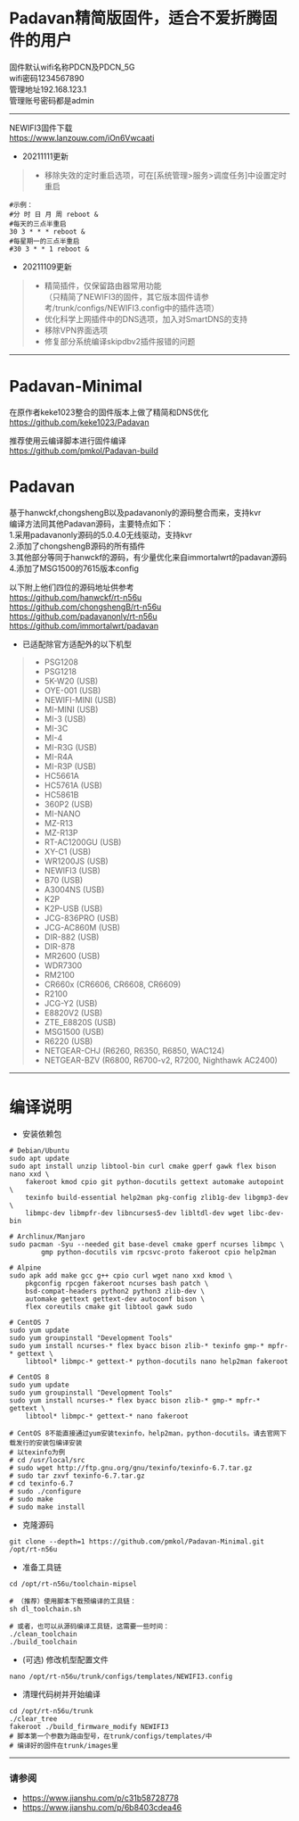 # Padavan精简版固件，适合不爱折腾固件的用户
固件默认wifi名称PDCN及PDCN_5G  
wifi密码1234567890  
管理地址192.168.123.1  
管理账号密码都是admin 
***

NEWIFI3固件下载  
https://www.lanzouw.com/iOn6Vwcaati

- 20211111更新
>- 移除失效的定时重启选项，可在[系统管理>服务>调度任务]中设置定时重启
```shell
#示例：
#分 时 日 月 周 reboot &
#每天的三点半重启
30 3 * * * reboot &
#每星期一的三点半重启
#30 3 * * 1 reboot &
```
- 20211109更新
>- 精简插件，仅保留路由器常用功能  
（只精简了NEWIFI3的固件，其它版本固件请参考/trunk/configs/NEWIFI3.config中的插件选项）
>- 优化科学上网插件中的DNS选项，加入对SmartDNS的支持
>- 移除VPN界面选项
>- 修复部分系统编译skipdbv2插件报错的问题
***

# Padavan-Minimal
在原作者keke1023整合的固件版本上做了精简和DNS优化  
https://github.com/keke1023/Padavan  

推荐使用云编译脚本进行固件编译  
https://github.com/pmkol/Padavan-build

# Padavan
基于hanwckf,chongshengB以及padavanonly的源码整合而来，支持kvr  
编译方法同其他Padavan源码，主要特点如下：  
1.采用padavanonly源码的5.0.4.0无线驱动，支持kvr  
2.添加了chongshengB源码的所有插件  
3.其他部分等同于hanwckf的源码，有少量优化来自immortalwrt的padavan源码  
4.添加了MSG1500的7615版本config  
  
以下附上他们四位的源码地址供参考  
https://github.com/hanwckf/rt-n56u  
https://github.com/chongshengB/rt-n56u  
https://github.com/padavanonly/rt-n56u  
https://github.com/immortalwrt/padavan  

- 已适配除官方适配外的以下机型
>- PSG1208
>- PSG1218
>- 5K-W20 (USB)
>- OYE-001 (USB)
>- NEWIFI-MINI (USB)
>- MI-MINI (USB)
>- MI-3 (USB)
>- MI-3C
>- MI-4
>- MI-R3G (USB)
>- MI-R4A
>- MI-R3P (USB)
>- HC5661A
>- HC5761A (USB)
>- HC5861B
>- 360P2 (USB)
>- MI-NANO
>- MZ-R13
>- MZ-R13P
>- RT-AC1200GU (USB)
>- XY-C1 (USB)
>- WR1200JS (USB)
>- NEWIFI3 (USB)
>- B70 (USB)
>- A3004NS (USB)
>- K2P
>- K2P-USB (USB)
>- JCG-836PRO (USB)
>- JCG-AC860M (USB)
>- DIR-882 (USB)
>- DIR-878
>- MR2600 (USB)
>- WDR7300
>- RM2100
>- CR660x (CR6606, CR6608, CR6609)
>- R2100
>- JCG-Y2 (USB)
>- E8820V2 (USB)
>- ZTE_E8820S (USB)
>- MSG1500 (USB)
>- R6220 (USB)
>- NETGEAR-CHJ (R6260, R6350, R6850, WAC124)
>- NETGEAR-BZV (R6800, R6700-v2, R7200, Nighthawk AC2400)

***

# 编译说明

* 安装依赖包

```shell
# Debian/Ubuntu
sudo apt update
sudo apt install unzip libtool-bin curl cmake gperf gawk flex bison nano xxd \
	fakeroot kmod cpio git python-docutils gettext automake autopoint \
	texinfo build-essential help2man pkg-config zlib1g-dev libgmp3-dev \
	libmpc-dev libmpfr-dev libncurses5-dev libltdl-dev wget libc-dev-bin

# Archlinux/Manjaro
sudo pacman -Syu --needed git base-devel cmake gperf ncurses libmpc \
        gmp python-docutils vim rpcsvc-proto fakeroot cpio help2man

# Alpine
sudo apk add make gcc g++ cpio curl wget nano xxd kmod \
	pkgconfig rpcgen fakeroot ncurses bash patch \
	bsd-compat-headers python2 python3 zlib-dev \
	automake gettext gettext-dev autoconf bison \
	flex coreutils cmake git libtool gawk sudo

# CentOS 7
sudo yum update
sudo yum groupinstall "Development Tools"
sudo yum install ncurses-* flex byacc bison zlib-* texinfo gmp-* mpfr-* gettext \
	libtool* libmpc-* gettext-* python-docutils nano help2man fakeroot

# CentOS 8
sudo yum update
sudo yum groupinstall "Development Tools"
sudo yum install ncurses-* flex byacc bison zlib-* gmp-* mpfr-* gettext \
	libtool* libmpc-* gettext-* nano fakeroot

# CentOS 8不能直接通过yum安装texinfo，help2man，python-docutils。请去官网下载发行的安装包编译安装
# 以texinfo为例
# cd /usr/local/src
# sudo wget http://ftp.gnu.org/gnu/texinfo/texinfo-6.7.tar.gz
# sudo tar zxvf texinfo-6.7.tar.gz
# cd texinfo-6.7
# sudo ./configure
# sudo make
# sudo make install

```

* 克隆源码

```shell
git clone --depth=1 https://github.com/pmkol/Padavan-Minimal.git /opt/rt-n56u
```

* 准备工具链

```shell
cd /opt/rt-n56u/toolchain-mipsel

# （推荐）使用脚本下载预编译的工具链：
sh dl_toolchain.sh

# 或者，也可以从源码编译工具链，这需要一些时间：
./clean_toolchain
./build_toolchain

```

* (可选) 修改机型配置文件

```shell
nano /opt/rt-n56u/trunk/configs/templates/NEWIFI3.config
```

* 清理代码树并开始编译

```shell
cd /opt/rt-n56u/trunk
./clear_tree
fakeroot ./build_firmware_modify NEWIFI3
# 脚本第一个参数为路由型号，在trunk/configs/templates/中
# 编译好的固件在trunk/images里
```

***

### 请参阅 ###
- https://www.jianshu.com/p/c31b58728778
- https://www.jianshu.com/p/6b8403cdea46
